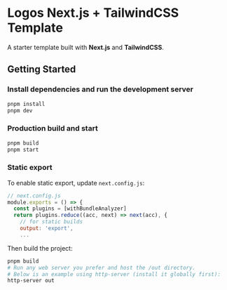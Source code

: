 # Logos Next.js + TailwindCSS Template

A starter template built with **Next.js** and **TailwindCSS**.

## Getting Started

### Install dependencies and run the development server

```bash
pnpm install
pnpm dev
```

### Production build and start

```bash
pnpm build
pnpm start
```

### Static export

To enable static export, update `next.config.js`:

```javascript
// next.config.js
module.exports = () => {
  const plugins = [withBundleAnalyzer]
  return plugins.reduce((acc, next) => next(acc), {
    // for static builds
    output: 'export',
    ...
```

Then build the project:

```bash
pnpm build
# Run any web server you prefer and host the /out directory.
# Below is an example using http-server (install it globally first):
http-server out
```
